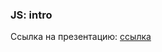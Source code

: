 ### JS: intro

Ссылка на презентацию: [ссылка](https://github.com/ait-tr/cohort39.2/blob/main/front_end/lesson_08/JS_Introduction.pdf)
